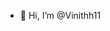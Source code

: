 - 👋 Hi, I’m @Vinithh11


<!---
Vinithh11/Vinithh11 is a ✨ special ✨ repository because its `README.md` (this file) appears on your GitHub profile.
You can click the Preview link to take a look at your changes.
--->
